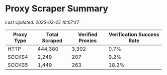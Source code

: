 # Proxy Scraper Summary

_Last Updated: 2025-03-25 10:07:47_

| Proxy Type | Total Scraped | Verified Proxies | Verification Success Rate |
|------------|--------------|------------------|--------------------------|
| HTTP | 444,380 | 3,302 | 0.7% |
| SOCKS4 | 2,249 | 207 | 9.2% |
| SOCKS5 | 1,449 | 263 | 18.2% |
